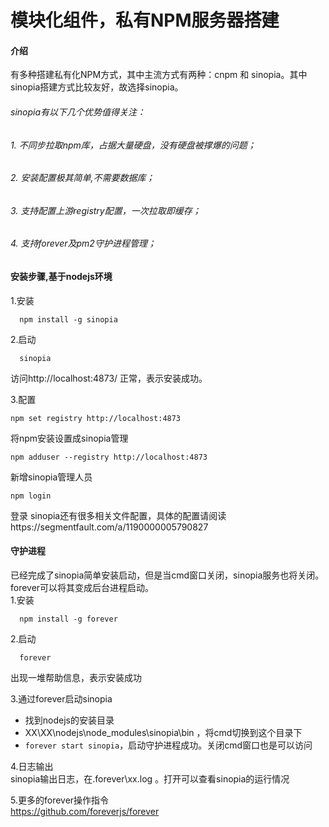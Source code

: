 # 模块化组件，私有NPM服务器搭建
#### 介绍
  有多种搭建私有化NPM方式，其中主流方式有两种：cnpm 和 sinopia。其中sinopia搭建方式比较友好，故选择sinopia。
######  sinopia有以下几个优势值得关注：

######  1.  不同步拉取npm库，占据大量硬盘，没有硬盘被撑爆的问题；
######  2.  安装配置极其简单,不需要数据库；
######  3.  支持配置上游registry配置，一次拉取即缓存；
######  4.  支持forever及pm2守护进程管理；
#### 安装步骤,基于nodejs环境
1.安装
```
  npm install -g sinopia
```

2.启动
```
  sinopia
```
访问http://localhost:4873/ 正常，表示安装成功。

3.配置<br/>
```
npm set registry http://localhost:4873
```
将npm安装设置成sinopia管理
```
npm adduser --registry http://localhost:4873
```
新增sinopia管理人员
```
npm login
```
登录
sinopia还有很多相关文件配置，具体的配置请阅读https://segmentfault.com/a/1190000005790827

#### 守护进程<br>
已经完成了sinopia简单安装启动，但是当cmd窗口关闭，sinopia服务也将关闭。forever可以将其变成后台进程启动。<br>
1.安装
```
  npm install -g forever
```

2.启动
```
  forever
```
出现一堆帮助信息，表示安装成功

3.通过forever启动sinopia

*  找到nodejs的安装目录
*  XX\XX\nodejs\node_modules\sinopia\bin ，将cmd切换到这个目录下
*  `forever start sinopia`，启动守护进程成功。关闭cmd窗口也是可以访问

4.日志输出<br>
sinopia输出日志，在.forever\xx.log 。打开可以查看sinopia的运行情况

5.更多的forever操作指令<br>
https://github.com/foreverjs/forever